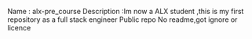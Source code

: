 Name : alx-pre_course
Description :Im now a ALX student ,this is my first repository as a full stack engineer
Public repo
No readme,got ignore  or licence
